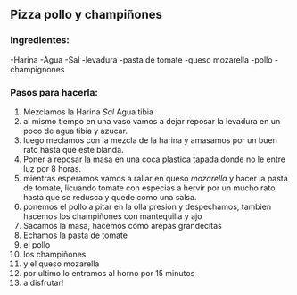 ## Pizza pollo y champiñones
### Ingredientes:
-Harina
-Agua
-Sal
-levadura
-pasta de tomate
-queso mozarella
-pollo
-champignones
### Pasos para hacerla:
1. Mezclamos la Harina *Sal* Agua tibia
2. al mismo tiempo en una vaso vamos a dejar reposar la levadura en un poco de agua tibia y azucar.
3. luego meclamos con la mezcla de la harina y amasamos por un buen rato hasta que este blanda.
4. Poner a reposar la masa en una coca plastica tapada donde no le entre luz por 8 horas.
5. mientras esperamos vamos a rallar en queso *mozarella* y hacer la pasta de tomate, licuando tomate con especias a hervir por un mucho rato hasta que se redusca y quede como una salsa.
6. ponemos el pollo a pitar en la olla presion y despechamos, tambien hacemos los champiñones con mantequilla y ajo
7. Sacamos la masa, hacemos como arepas grandecitas
8. Echamos la pasta de tomate 
9. el pollo
10. los champiñones
11. y el queso mozarella
12. por ultimo lo entramos al horno por 15 minutos
13. a disfrutar!